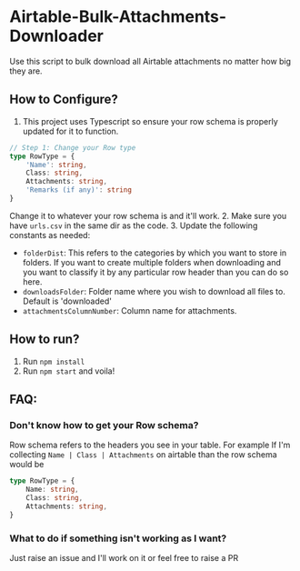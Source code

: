 # Airtable-Bulk-Attachments-Downloader
Use this script to bulk download all Airtable attachments no matter how big they are.

## How to Configure?
1. This project uses Typescript so ensure your row schema is properly updated for it to function.
```ts
// Step 1: Change your Row type
type RowType = {
    'Name': string,
    Class: string,
    Attachments: string,
    'Remarks (if any)': string
}
```
Change it to whatever your row schema is and it'll work.
2. Make sure you have `urls.csv` in the same dir as the code.
3. Update the following constants as needed:
- `folderDist`: This refers to the categories by which you want to store in folders. If you want to create multiple folders when downloading and you want to classify it by any particular row header than you can do so here. 
- `downloadsFolder`: Folder name where you wish to download all files to. Default is 'downloaded'
- `attachmentsColumnNumber`: Column name for attachments.

## How to run?
1. Run `npm install`
2. Run `npm start` and voila!

## FAQ: 
### Don't know how to get your Row schema?
Row schema refers to the headers you see in your table. For example If I'm collecting `Name | Class | Attachments` on airtable than the row schema would be 
```ts
type RowType = {
    Name: string,
    Class: string,
    Attachments: string,
}
```
### What to do if something isn't working as I want?
Just raise an issue and I'll work on it or feel free to raise a PR
